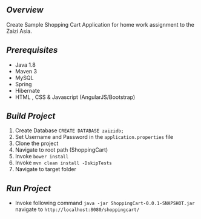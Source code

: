## *Overview*
Create Sample Shopping Cart Application for home work assignment to the Zaizi Asia.

## *Prerequisites*
* Java 1.8
* Maven 3
* MySQL
* Spring
* Hibernate
* HTML , CSS & Javascript (AngularJS/Bootstrap)

## *Build Project*
1. Create Database ```CREATE DATABASE zaizidb;```
2. Set Username and Password in the ```application.properties``` file
3. Clone the project
4. Navigate to root path (ShoppingCart)
5. Invoke ```bower install```
6. Invoke ```mvn clean install -DskipTests```
7. Navigate to target folder

## *Run Project*
* Invoke following command
```java -jar ShoppingCart-0.0.1-SNAPSHOT.jar```
navigate to ```http://localhost:8080/shoppingcart/```
